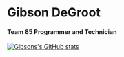 <h1> Gibson DeGroot </h1>

<h4>Team 85 Programmer and Technician</h4>

[![Gibsons's GitHub stats](https://github-readme-stats.vercel.app/api?username=Jibby-34)](https://github.com/anuraghazra/github-readme-stats)
